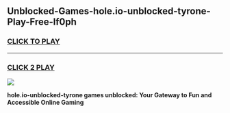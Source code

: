 
## Unblocked-Games-hole.io-unblocked-tyrone-Play-Free-lf0ph
<h3>
<a href="https://premium76.site?title=hole.io-unblocked-tyrone&ref=18A1">CLICK TO PLAY</a></h3>
<hr>

<h3>
<a href="https://premium76.site?title=hole.io-unblocked-tyrone&ref=18A1">CLICK 2 PLAY</a>
  
</h3>

<a href="https://premium76.site?title=hole.io-unblocked-tyrone&ref=18A1"><img src="https://clearcache.store/games.png"></a>


**hole.io-unblocked-tyrone games unblocked: Your Gateway to Fun and Accessible Online Gaming**
